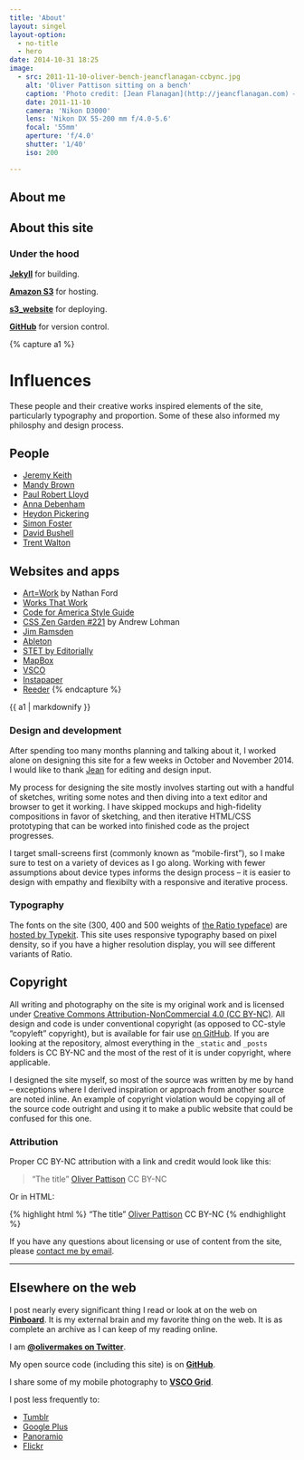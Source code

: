 ```yaml
---
title: 'About'
layout: singel
layout-option:
  - no-title
  - hero
date: 2014-10-31 18:25
image:
  - src: 2011-11-10-oliver-bench-jeancflanagan-ccbync.jpg
    alt: 'Oliver Pattison sitting on a bench'
    caption: 'Photo credit: [Jean Flanagan](http://jeancflanagan.com) – CC BY-NC'
    date: 2011-11-10
    camera: 'Nikon D3000'
    lens: 'Nikon DX 55-200 mm f/4.0-5.6'
    focal: '55mm'
    aperture: 'f/4.0'
    shutter: '1/40'
    iso: 200

---
```


## About me

## About this site

### Under the hood

**[Jekyll](http://jekyllrb.com)** for building.

**[Amazon S3](http://aws.amazon.com/s3)** for hosting.

**[s3_website](https://github.com/laurilehmijoki/s3_website)** for deploying.

**[GitHub](https://github.com/opattison/olivermakes)** for version control.

{% capture a1 %}
# Influences

These people and their creative works inspired elements of the site, particularly typography and proportion. Some of these also informed my philosphy and design process.

## People

- [Jeremy Keith](https://adactio.com)
- [Mandy Brown](http://aworkinglibrary.com)
- [Paul Robert Lloyd](http://paulrobertlloyd.com)
- [Anna Debenham](http://maban.co.uk)
- [Heydon Pickering](http://www.heydonworks.com)
- [Simon Foster](http://simonfosterdesign.com)
- [David Bushell](http://dbushell.com)
- [Trent Walton](http://trentwalton.com)

## Websites and apps

- [Art=Work](http://artequalswork.com) by Nathan Ford
- [Works That Work](https://worksthatwork.com)
- [Code for America Style Guide](http://style.codeforamerica.org)
- [CSS Zen Garden #221](http://www.csszengarden.com/221/) by Andrew Lohman
- [Jim Ramsden](http://jimramsden.com)
- [Ableton](https://www.ableton.com/en)
- [STET by Editorially](http://stet.editorially.com)
- [MapBox](https://www.mapbox.com)
- [VSCO](http://vsco.co)
- [Instapaper](https://www.instapaper.com)
- [Reeder](http://reederapp.com)
{% endcapture %}

<aside class="ancillary">
{{ a1 | markdownify }}
</aside>

### Design and development

After spending too many months planning and talking about it, I worked alone on designing this site for a few weeks in October and November 2014. I would like to thank [Jean](http://jeancflanagan.com) for editing and design input.

My process for designing the site mostly involves starting out with a handful of sketches, writing some notes and then diving into a text editor and browser to get it working. I have skipped mockups and high-fidelity compositions in favor of sketching, and then iterative HTML/CSS prototyping that can be worked into finished code as the project progresses. 

I target small-screens first (commonly known as “mobile-first”), so I make sure to test on a variety of devices as I go along. Working with fewer assumptions about device types informs the design process – it is easier to design with empathy and flexibilty with a responsive and iterative process.

### Typography

The fonts on the site (300, 400 and 500 weights of [the Ratio typeface](http://cargocollective.com/pstype/Ratio)) are [hosted by Typekit](https://typekit.com/colophons/hro5wuc). This site uses responsive typography based on pixel density, so if you have a higher resolution display, you will see different variants of Ratio.

## Copyright

All writing and photography on the site is my original work and is licensed under [Creative Commons Attribution-NonCommercial 4.0 (CC BY-NC)](http://creativecommons.org/licenses/by-nc/4.0/). All design and code is under conventional copyright (as opposed to CC-style “copyleft” copyright), but is available for fair use [on GitHub](https://github.com/opattison/olivermakes). If you are looking at the repository, almost everything in the `_static` and `_posts` folders is CC BY-NC and the most of the rest of it is under copyright, where applicable.

I designed the site myself, so most of the source was written by me by hand – exceptions where I derived inspiration or approach from another source are noted inline. An example of copyright violation would be copying all of the source code outright and using it to make a public website that could be confused for this one.

### Attribution

Proper CC BY-NC attribution with a link and credit would look like this:

> “The title” [Oliver Pattison](http://olivermak.es) CC BY-NC

Or in HTML:

{% highlight html %}
“The title” <a href="http://olivermak.es">Oliver Pattison</a> CC BY-NC
{% endhighlight %}

If you have any questions about licensing or use of content from the site, please [contact me by email](mailto:oliverpattison@gmail.com).

- - -

## Elsewhere on the web

I post nearly every significant thing I read or look at on the web on **[Pinboard](https://pinboard.in/u:opattison)**. It is my external brain and my favorite thing on the web. It is as complete an archive as I can keep of my reading online.

I am **[@olivermakes on Twitter](http://twitter.com/olivermakes)**.

My open source code (including this site) is on **[GitHub](https://github.com/opattison)**.

I share some of my mobile photography to **[VSCO Grid](http://olivermakes.vsco.co)**.

I post less frequently to:

- [Tumblr](http://olivermakes.tumblr.com)
- [Google Plus](http://plus.google.com/+OliverPattison)
- [Panoramio](http://www.panoramio.com/user/oliverpattison)
- [Flickr](https://www.flickr.com/photos/ok-oyot)
